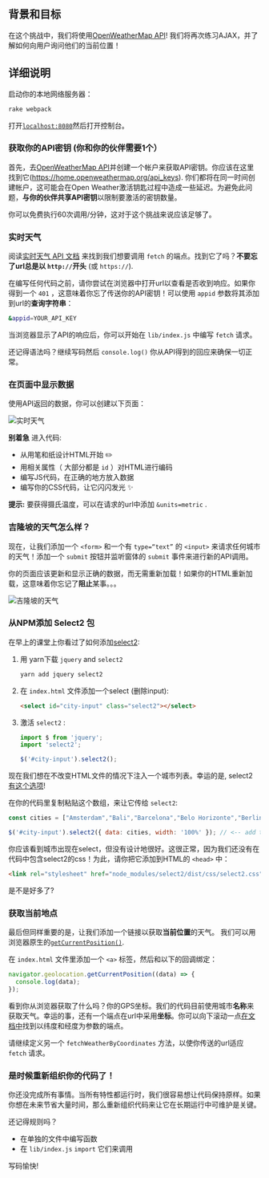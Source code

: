 ## 背景和目标

在这个挑战中，我们将使用[OpenWeatherMap API](https://openweathermap.org/)! 我们将再次练习AJAX，并了解如何向用户询问他们的当前位置！
## 详细说明

启动你的本地网络服务器：

```bash
rake webpack
```

打开[`localhost:8080`](http://localhost:8080/)然后打开控制台。

### 获取你的API密钥 (你和你的伙伴需要1个）

首先，去[OpenWeatherMap API](https://home.openweathermap.org/users/sign_up)并创建一个帐户来获取API密钥。你应该在这里找到它(https://home.openweathermap.org/api_keys). 你们都将在同一时间创建帐户，这可能会在Open Weather激活钥匙过程中造成一些延迟。为避免此问题，**与你的伙伴共享API密钥**以限制要激活的密钥数量。

你可以免费执行60次调用/分钟，这对于这个挑战来说应该足够了。

### 实时天气

阅读[实时天气 API 文档](https://openweathermap.org/current) 来找到我们想要调用 `fetch` 的端点。找到它了吗？**不要忘了url总是以 `http://`开头** (或 `https://`).

在编写任何代码之前，请你尝试在浏览器中打开url以查看是否收到响应。如果你得到一个 `401` ，这意味着你忘了传送你的API密钥！可以使用 `appid` 参数将其添加到url的**查询字符串**：

```bash
&appid=YOUR_API_KEY
```
当浏览器显示了API的响应后，你可以开始在 `lib/index.js` 中编写 `fetch` 请求。

还记得语法吗？继续写码然后 `console.log()` 你从API得到的回应来确保一切正常。

### 在页面中显示数据

使用API返回的数据，你可以创建以下页面：

![实时天气](https://raw.githubusercontent.com/lewagon/fullstack-images/master/frontend/weather_api.png)

**别着急** 进入代码:

- 从用笔和纸设计HTML开始 ✏️
- 用相关属性（ 大部分都是 `id` ）对HTML进行编码
- 编写JS代码，在正确的地方放入数据
- 编写你的CSS代码，让它闪闪发光 ✨

**提示:** 要获得摄氏温度，可以在请求的url中添加 `&units=metric` .

### 吉隆坡的天气怎么样？

现在，让我们添加一个 `<form>` 和一个有 `type=“text”` 的 `<input>` 来请求任何城市的天气！添加一个 `submit` 按钮并监听窗体的 `submit` 事件来进行新的API调用。

你的页面应该更新和显示正确的数据，而无需重新加载！如果你的HTML重新加载，这意味着你忘记了**阻止**某事。。。

![吉隆坡的天气](https://raw.githubusercontent.com/lewagon/fullstack-images/master/frontend/weather_in_kuala_lumpur.png)

### 从NPM添加 Select2 包

在早上的课堂上你看过了如何添加[select2](https://select2.org/):

1. 用 yarn下载 `jquery` and `select2`

    ```bash
    yarn add jquery select2
    ```

2. 在 `index.html` 文件添加一个select (删除input):

    ```html
    <select id="city-input" class="select2"></select>
    ```

3. 激活 `select2` :

    ```js
    import $ from 'jquery';
    import 'select2';

    $('#city-input').select2();
    ```

现在我们想在不改变HTML文件的情况下注入一个城市列表。幸运的是, select2 [有这个选项](https://select2.org/data-sources/arrays)!

在你的代码里复制粘贴这个数组，来让它传给 `select2`:

```js
const cities = ["Amsterdam","Bali","Barcelona","Belo Horizonte","Berlin","Bordeaux","Brussels","Buenos Aires","Casablanca","Chengdu","Copenhagen","Kyoto","Lausanne","Lille","Lisbon","London","Lyon","Madrid","Marseille","Melbourne","Mexico","Milan","Montréal","Nantes","Oslo","Paris","Rio de Janeiro","Rennes","Rome","São Paulo","Seoul","Shanghai","Shenzhen","Singapore","Stockholm","Tel Aviv","Tokyo"];

$('#city-input').select2({ data: cities, width: '100%' }); // <-- add the `data` and `width` options
```

你应该看到城市出现在select，但没有设计地很好。这很正常，因为我们还没有在代码中包含select2的css！为此，请你把它添加到HTML的 `<head>` 中：

```html
<link rel="stylesheet" href="node_modules/select2/dist/css/select2.css">
```

是不是好多了?

### 获取当前地点

最后但同样重要的是，让我们添加一个链接以获取**当前位置**的天气。
我们可以用浏览器原生的[`getCurrentPosition()`](https://developer.mozilla.org/en-US/docs/Web/API/Geolocation/getCurrentPosition).

在 `index.html` 文件里添加一个 `<a>` 标签，然后和以下的回调绑定：

```js
navigator.geolocation.getCurrentPosition((data) => {
  console.log(data);
});
```

看到你从浏览器获取了什么吗？你的GPS坐标。我们的代码目前使用城市**名称**来获取天气。幸运的事，还有一个端点在url中采用**坐标**。你可以向下滚动一点[在文档中](https://openweathermap.org/current)找到以纬度和经度为参数的端点。

请继续定义另一个 `fetchWeatherByCoordinates` 方法，以使你传送的url适应 `fetch` 请求。

### 是时候重新组织你的代码了！

你还没完成所有事情。当所有特性都运行时，我们很容易想让代码保持原样。如果你想在未来节省大量时间，那么重新组织代码来让它在长期运行中可维护是关键。

还记得规则吗？

- 在单独的文件中编写函数
- 在 `lib/index.js` `import` 它们来调用

写码愉快!
